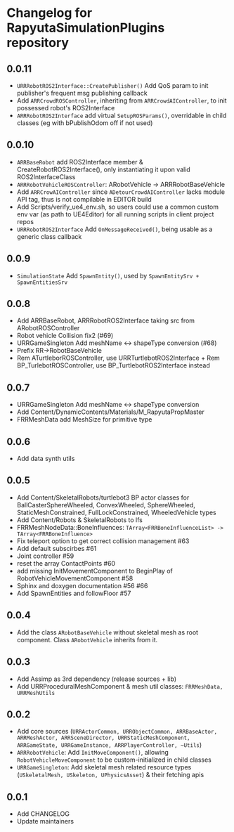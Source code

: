 # Changelog for RapyutaSimulationPlugins repository

## 0.0.11 ##
* `URRRobotROS2Interface::CreatePublisher()` Add QoS param to init publisher's frequent msg publishing callback
* Add `ARRCrowdROSController`, inheriting from `ARRCrowdAIController`, to init possessed robot's ROS2Interface
* `ARRRobotROS2Interface` add virtual `SetupROSParams()`, overridable in child classes (eg with bPublishOdom off if not used)

## 0.0.10 ##
* `ARRBaseRobot` add ROS2Interface member & CreateRobotROS2Interface(), only instantiating it upon valid ROS2InterfaceClass
* `ARRRobotVehicleROSController`: ARobotVehicle -> ARRRobotBaseVehicle
* Add `ARRCrowAIController` since `ADetourCrowdAIController` lacks module API tag, thus is not compilable in EDITOR build
* Add Scripts/verify_ue4_env.sh, so users could use a common custom env var (as path to UE4Editor) for all running scripts in client project repos
* `URRRobotROS2Interface` Add `OnMessageReceived()`, being usable as a generic class callback

## 0.0.9 ##
* `SimulationState` Add `SpawnEntity()`, used by `SpawnEntitySrv + SpawnEntitiesSrv`

## 0.0.8 ##
* Add ARRBaseRobot, ARRRobotROS2Interface taking src from ARobotROSController
* Robot vehicle Collision fix2 (#69)
* URRGameSingleton Add meshName <-> shapeType conversion (#68)
* Prefix RR->RobotBaseVehicle 
* Rem ATurtleborROSController, use URRTurtlebotROS2Interface + Rem BP_TurlebotROSController, use BP_TurtlebotROS2Interface instead

## 0.0.7 ##
* URRGameSingleton Add meshName <-> shapeType conversion
* Add Content/DynamicContents/Materials/M_RapyutaPropMaster
* FRRMeshData add MeshSize for primitive type

## 0.0.6 ##
* Add data synth utils

## 0.0.5 ##
* Add Content/SkeletalRobots/turtlebot3 BP actor classes for BallCasterSphereWheeled, ConvexWheeled, SphereWheeled, StaticMeshConstrained, FullLockConstrained, WheeledVehicle types
* Add Content/Robots & SkeletalRobots to lfs
* FRRMeshNodeData::BoneInfluences: `TArray<FRRBoneInfluenceList> -> TArray<FRRBoneInfluence>`
* Fix teleport option to get correct collision management #63
* Add default subscirbes #61
* Joint controller #59
* reset the array ContactPoints #60
* add missing InitMovementComponent to BeginPlay of RobotVehicleMovementComponent #58
* Sphinx and doxygen documentation #56 #66
* Add SpawnEntities and followFloor #57

## 0.0.4 ##
* Add the class `ARobotBaseVehicle` without skeletal mesh as root component. Class `ARobotVehicle` inherits from it.

## 0.0.3 ##
* Add Assimp as 3rd dependency (release sources + lib)
* Add URRProceduralMeshComponent & mesh util classes: `FRRMeshData, URRMeshUtils`

## 0.0.2 ##
* Add core sources (`URRActorCommon, URRObjectCommon, ARRBaseActor, ARRMeshActor, ARRSceneDirector, URRStaticMeshComponent, ARRGameState, URRGameInstance, ARRPlayerController, ~Utils`)
* `ARRRobotVehicle`: Add `InitMoveComponent()`, allowing `RobotVehicleMoveComponent` to be custom-initialized in child classes
* `URRGameSingleton`: Add skeletal mesh related resource types (`USkeletalMesh, USkeleton, UPhysicsAsset`) & their fetching apis

## 0.0.1 ##
* Add CHANGELOG
* Update maintainers
